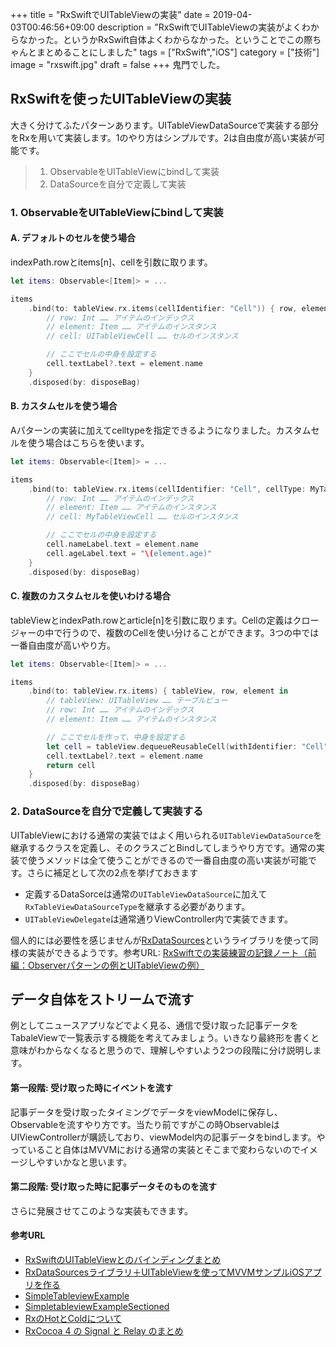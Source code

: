 +++
title = "RxSwiftでUITableViewの実装"
date = 2019-04-03T00:46:56+09:00
description = "RxSwiftでUITableViewの実装がよくわからなかった。というかRxSwift自体よくわからなかった。ということでこの際ちゃんとまとめることにしました"
tags = ["RxSwift","iOS"]
category = ["技術"]
image = "rxswift.jpg"
draft = false
+++
鬼門でした。

## RxSwiftを使ったUITableViewの実装
大きく分けてふたパターンあります。UITableViewDataSourceで実装する部分をRxを用いて実装します。1のやり方はシンプルです。2は自由度が高い実装が可能です。

> 1. ObservableをUITableViewにbindして実装
> 2. DataSourceを自分で定義して実装

### 1. ObservableをUITableViewにbindして実装
#### A.  デフォルトのセルを使う場合
indexPath.rowとitems[n]、cellを引数に取ります。
```swift
let items: Observable<[Item]> = ...

items
    .bind(to: tableView.rx.items(cellIdentifier: "Cell")) { row, element, cell in
        // row: Int …… アイテムのインデックス
        // element: Item …… アイテムのインスタンス
        // cell: UITableViewCell …… セルのインスタンス

        // ここでセルの中身を設定する
        cell.textLabel?.text = element.name
    }
    .disposed(by: disposeBag)
```
#### B.  カスタムセルを使う場合
Aパターンの実装に加えてcelltypeを指定できるようになりました。カスタムセルを使う場合はこちらを使います。
```swift
let items: Observable<[Item]> = ...

items
    .bind(to: tableView.rx.items(cellIdentifier: "Cell", cellType: MyTableViewCell.self)) { row, element, cell in
        // row: Int …… アイテムのインデックス
        // element: Item …… アイテムのインスタンス
        // cell: MyTableViewCell …… セルのインスタンス

        // ここでセルの中身を設定する
        cell.nameLabel.text = element.name
        cell.ageLabel.text = "\(element.age)"
    }
    .disposed(by: disposeBag)
```
#### C. 複数のカスタムセルを使いわける場合
tableViewとindexPath.rowとarticle[n]を引数に取ります。Cellの定義はクロージャーの中で行うので、複数のCellを使い分けることができます。3つの中では一番自由度が高いやり方。
```swift
let items: Observable<[Item]> = ...

items
    .bind(to: tableView.rx.items) { tableView, row, element in
        // tableView: UITableView …… テーブルビュー
        // row: Int …… アイテムのインデックス
        // element: Item …… アイテムのインスタンス

        // ここでセルを作って、中身を設定する
        let cell = tableView.dequeueReusableCell(withIdentifier: "Cell")!
        cell.textLabel?.text = element.name
        return cell
    }
    .disposed(by: disposeBag)

```
### 2. DataSourceを自分で定義して実装する
UITableViewにおける通常の実装ではよく用いられる`UITableViewDataSource`を継承するクラスを定義し、そのクラスごとBindしてしまうやり方です。通常の実装で使うメソッドは全て使うことができるので一番自由度の高い実装が可能です。さらに補足として次の2点を挙げておきます

- 定義するDataSorceは通常の`UITableViewDataSource`に加えて`RxTableViewDataSourceType`を継承する必要があります。
- `UITableViewDelegate`は通常通りViewController内で実装できます。

個人的には必要性を感じませんが[RxDataSources](https://github.com/RxSwiftCommunity/RxDataSources)というライブラリを使って同様の実装ができるようです。参考URL: [RxSwiftでの実装練習の記録ノート（前編：Observerパターンの例とUITableViewの例）](https://qiita.com/fumiyasac@github/items/90d1ebaa0cd8c4558d96#4-chapter1%E3%83%A9%E3%83%BC%E3%83%A1%E3%83%B3%E3%81%AE%E4%B8%80%E8%A6%A7%E3%82%92rxdatasources%E3%82%92%E5%88%A9%E7%94%A8%E3%81%97%E3%81%A6uitableview%E3%81%AB%E4%B8%80%E8%A6%A7%E8%A1%A8%E7%A4%BA%E3%82%92%E3%81%99%E3%82%8B%E3%83%97%E3%83%A9%E3%82%AF%E3%83%86%E3%82%A3%E3%82%B9)

## データ自体をストリームで流す
例としてニュースアプリなどでよく見る、通信で受け取った記事データをTabaleViewで一覧表示する機能を考えてみましょう。いきなり最終形を書くと意味がわからなくなると思うので、理解しやすいよう2つの段階に分け説明します。

#### 第一段階: 受け取った時にイベントを流す
記事データを受け取ったタイミングでデータをviewModelに保存し、Observable<Bool>を流すやり方です。当たり前ですがこの時ObservableはUIViewControllerが購読しており、viewModel内の記事データをbindします。やっていること自体はMVVMにおける通常の実装とそこまで変わらないのでイメージしやすいかなと思います。

#### 第二段階: 受け取った時に記事データそのものを流す
さらに発展させてこのような実装もできます。


#### 参考URL
- [RxSwiftのUITableViewとのバインディングまとめ](https://qiita.com/hironytic/items/71bc729abe73ab9f0879)
- [RxDataSourcesライブラリ＋UITableViewを使ってMVVMサンプルiOSアプリを作る](https://qiita.com/k0uhashi/items/d4a6bdcd6fca014a37dd)
- [SimpleTableviewExample](https://github.com/ReactiveX/RxSwift/blob/master/RxExample/RxExample/Examples/SimpleTableViewExample/SimpleTableViewExampleViewController.swift)
- [SimpletableviewExampleSectioned](https://github.com/ReactiveX/RxSwift/blob/master/RxExample/RxExample/Examples/SimpleTableViewExampleSectioned/SimpleTableViewExampleSectionedViewController.swift)
- [RxのHotとColdについて](https://qiita.com/toRisouP/items/f6088963037bfda658d3)
- [RxCocoa 4 の Signal と Relay のまとめ](https://tech.mercari.com/entry/2017/12/04/103247)